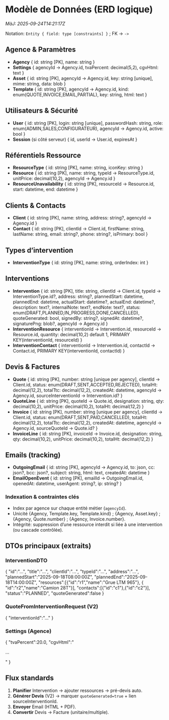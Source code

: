 # Modèle de Données (ERD logique)
_MàJ: 2025-09-24T14:21:17Z_


Notation: `Entity { field: type [constraints] }` ; FK → `->`

## Agence & Paramètres
- **Agency** { id: string [PK], name: string }
- **Settings** { agencyId -> Agency.id, tvaPercent: decimal(5,2), cgvHtml: text }
- **Asset** { id: string [PK], agencyId -> Agency.id, key: string [unique], mime: string, data: blob }
- **Template** { id: string [PK], agencyId -> Agency.id, kind: enum(QUOTE,INVOICE,EMAIL,PARTIAL), key: string, html: text }

## Utilisateurs & Sécurité
- **User** { id: string [PK], login: string [unique], passwordHash: string, role: enum(ADMIN,SALES,CONFIGURATEUR), agencyId -> Agency.id, active: bool }
- **Session** (si côté serveur) { id, userId -> User.id, expiresAt }

## Référentiels Ressource
- **ResourceType** { id: string [PK], name: string, iconKey: string }
- **Resource** { id: string [PK], name: string, typeId -> ResourceType.id, unitPrice: decimal(10,2), agencyId -> Agency.id }
- **ResourceUnavailability** { id: string [PK], resourceId -> Resource.id, start: datetime, end: datetime }

## Clients & Contacts
- **Client** { id: string [PK], name: string, address: string?, agencyId -> Agency.id }
- **Contact** { id: string [PK], clientId -> Client.id, firstName: string, lastName: string, email: string?, phone: string?, isPrimary: bool }

## Types d’intervention
- **InterventionType** { id: string [PK], name: string, orderIndex: int }

## Interventions
- **Intervention** {
    id: string [PK],
    title: string,
    clientId -> Client.id,
    typeId -> InterventionType.id?,
    address: string?,
    plannedStart: datetime,
    plannedEnd: datetime,
    actualStart: datetime?,
    actualEnd: datetime?,
    description: text?,
    internalNote: text?,
    endNote: text?,
    status: enum(DRAFT,PLANNED,IN_PROGRESS,DONE,CANCELLED),
    quoteGenerated: bool,
    signedBy: string?,
    signedAt: datetime?,
    signaturePng: blob?,
    agencyId -> Agency.id
}
- **InterventionResource** { interventionId -> Intervention.id, resourceId -> Resource.id, quantity: decimal(10,2) default 1, PRIMARY KEY(interventionId, resourceId) }
- **InterventionContact** { interventionId -> Intervention.id, contactId -> Contact.id, PRIMARY KEY(interventionId, contactId) }

## Devis & Factures
- **Quote** { id: string [PK], number: string [unique per agency], clientId -> Client.id, status: enum(DRAFT,SENT,ACCEPTED,REJECTED), totalHt: decimal(12,2), totalTtc: decimal(12,2), createdAt: datetime, agencyId -> Agency.id, sourceInterventionId -> Intervention.id? }
- **QuoteLine** { id: string [PK], quoteId -> Quote.id, designation: string, qty: decimal(10,2), unitPrice: decimal(10,2), totalHt: decimal(12,2) }
- **Invoice** { id: string [PK], number: string [unique per agency], clientId -> Client.id, status: enum(DRAFT,SENT,PAID,CANCELLED), totalHt: decimal(12,2), totalTtc: decimal(12,2), createdAt: datetime, agencyId -> Agency.id, sourceQuoteId -> Quote.id? }
- **InvoiceLine** { id: string [PK], invoiceId -> Invoice.id, designation: string, qty: decimal(10,2), unitPrice: decimal(10,2), totalHt: decimal(12,2) }

## Emails (tracking)
- **OutgoingEmail** { id: string [PK], agencyId -> Agency.id, to: json, cc: json?, bcc: json?, subject: string, html: text, createdAt: datetime }
- **EmailOpenEvent** { id: string [PK], emailId -> OutgoingEmail.id, openedAt: datetime, userAgent: string?, ip: string? }

### Indexation & contraintes clés
- Index par agence sur chaque entité métier (`agencyId`).
- Unicité {Agency, Template.key, Template.kind} ; {Agency, Asset.key} ; {Agency, Quote.number} ; {Agency, Invoice.number}.
- Intégrité: suppression d’une ressource interdit si liée à une intervention (ou cascade contrôlée).

## DTOs principaux (extraits)
### InterventionDTO
{
  "id":"...", "title":"...", "clientId":"...", "typeId":"...",
  "address":"...", "plannedStart":"2025-09-18T08:00:00Z", "plannedEnd":"2025-09-18T14:00:00Z",
  "resources":[{"id":"r1","name":"Grue LTM 965"}, { "id":"r2","name":"Camion 28T"}],
  "contacts":[{"id":"c1"},{"id":"c2"}],
  "status":"PLANNED", "quoteGenerated":false
}

### QuoteFromInterventionRequest (V2)
{ "interventionId":"..." }

### Settings (Agence)
{ "tvaPercent":20.0, "cgvHtml":"<p>...</p>" }

## Flux standards
1. **Planifier** Intervention → ajouter ressources → pré-devis auto.
2. **Générer Devis** (V2) → marquer `quoteGenerated=true` + lien sourceInterventionId.
3. **Envoyer** Email (HTML + PDF).
4. **Convertir** Devis → Facture (unitaire/multiple).
